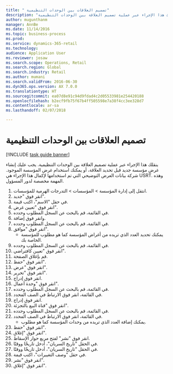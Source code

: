 ```yaml
--- 
title: " تصميم العلاقات بين الوحدات التنظيمية"
description: "ينقلك هذا الإجراء عبر عملية تصميم العلاقة بين الوحدات التنظيمية."
author: mugunthanm
manager: AnnBe
ms.date: 11/14/2016
ms.topic: business-process
ms.prod: 
ms.service: dynamics-365-retail
ms.technology: 
audience: Application User
ms.reviewer: josaw
ms.search.scope: Operations, Retail
ms.search.region: Global
ms.search.industry: Retail
ms.author: mumani
ms.search.validFrom: 2016-06-30
ms.dyn365.ops.version: AX 7.0.0
ms.translationtype: HT
ms.sourcegitcommit: ea07d8e91c94d9fdad4c2d05533981e254420188
ms.openlocfilehash: b2ecf9fb75f67b4ff505598e7a38f4cc3ee328d7
ms.contentlocale: ar-sa
ms.lasthandoff: 02/07/2018

---
```

# <a name="design-the-relationships-between-organizational-units"></a> تصميم العلاقات بين الوحدات التنظيمية

[!INCLUDE [task guide banner](../includes/task-guide-banner.md)]

ينقلك هذا الإجراء عبر عملية تصميم العلاقة بين الوحدات التنظيمية. يجب عليك إنشاء غرض مؤسسة جديد قبل تحديد العلاقة، أو يمكنك استخدام غرض المؤسسة الموجود. شركة بيانات العرض التوضيحي التي تم استخدامها لإكمال هذا الإجراء هي USRT. وهذه المهمة مخصصة لدور المسؤول.

1. انتقل إلى إدارة المؤسسة > المؤسسات > التدرجات الهرمية للمؤسسات.
2. انقر فوق "جديد".
3. في حقل "الاسم"، اكتب قيمة.
4. انقر فوق "تعيين غرض".
5. في القائمة، قم بالبحث عن السجل المطلوب وحدده.
6. وانقر فوق إضافة.
7. في القائمة، قم بالبحث عن السجل المطلوب وحدده.
8. انقر فوق "موافق".
    * يمكنك تحديد العدد الذي تريده من أغراض المؤسسة كما هو مطلوب للمؤسسة الخاصة بك.  
9. في القائمة، قم بالبحث عن السجل المطلوب وحدده.
10. انقر فوق "تعيين كافتراضي‬".
11. قم بإغلاق الصفحة.
12. انقر فوق "حفظ".
13. انقر فوق "عرض".
14. انقر فوق "تحرير".
15. انقر فوق إدراج.
16. انقر فوق "وحدة أعمال".
17. في القائمة، قم بالبحث عن السجل المطلوب وحدده.
18. في القائمة، انقر فوق الارتباط في الصف المحدد.
19. انقر فوق إدراج.
20. انقر فوق "قناة البيع بالتجزئة‬".
21. في القائمة، قم بالبحث عن السجل المطلوب وحدده.
22. في القائمة، انقر فوق الارتباط في الصف المحدد.
    * يمكنك إضافة العدد الذي تريده من وحدات المؤسسة كما هو مطلوب.  
23. انقر فوق "حفظ".
24. انقر فوق "إغلاق".
25. انقر فوق "نشر" لفتح مربع حوار الإسقاط‬.
26. في الحقل "تاريخ السريان"، أدخل تاريخًا ووقتًا.
27. في الحقل "تاريخ السريان"، أدخل تاريخًا ووقتًا.
28. في حقل "وصف التغييرات‬"، اكتب قيمة.
29. انقر فوق "نشر".
30. انقر فوق "إغلاق".


